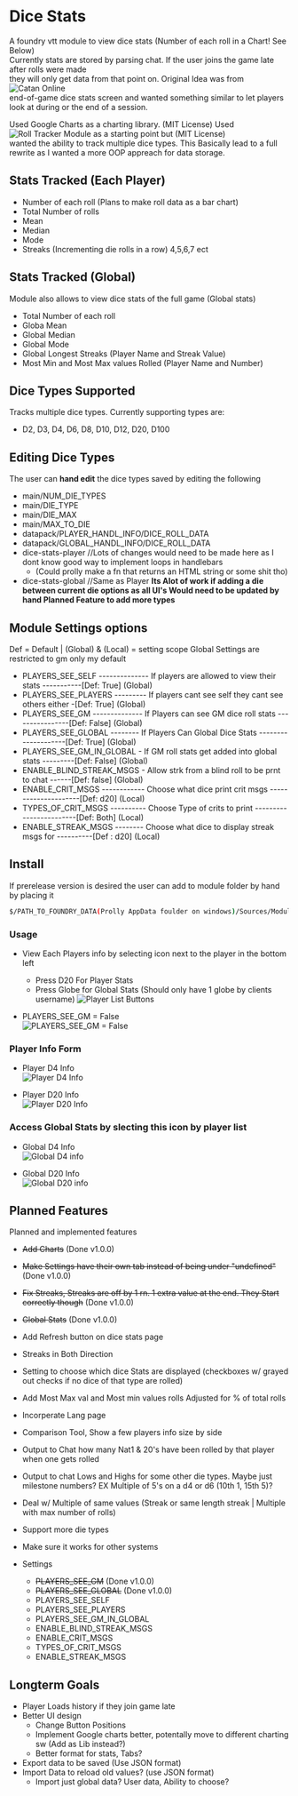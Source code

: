 # Dice Stats
A foundry vtt module to view dice stats (Number of each roll in a Chart! See Below)  
Currently stats are stored by parsing chat. If the user joins the game late after rolls were made  
they will only get data from that point on. Original Idea was from ![Catan Online](https://colonist.io/)  
end-of-game dice stats screen and wanted something similar to let players look at during or the end of a session.   

Used Google Charts as a charting library. (MIT License)
Used ![Roll Tracker Module](https://foundryvtt.com/packages/roll-tracker) as a starting point but (MIT License)  
wanted the ability to track multiple dice types. This Basically lead to a full rewrite as I wanted a more OOP appreach for data storage.
  
## Stats Tracked (Each Player)  
- Number of each roll (Plans to make roll data as a bar chart)  
- Total Number of rolls
- Mean  
- Median  
- Mode  
- Streaks (Incrementing die rolls in a row) 4,5,6,7 ect  
  
## Stats Tracked (Global)  
Module also allows to view dice stats of the full game (Global stats) 
- Total Number of each roll
- Globa Mean
- Global Median
- Global Mode
- Global Longest Streaks (Player Name and Streak Value)
- Most Min and Most Max values Rolled (Player Name and Number)

## Dice Types Supported  
Tracks multiple dice types. Currently supporting types are:  
- D2, D3, D4, D6, D8, D10, D12, D20, D100

## Editing Dice Types
The user can <b>hand edit</b> the dice types saved by editing the following
 * main/NUM_DIE_TYPES 
 * main/DIE_TYPE
 * main/DIE_MAX
 * main/MAX_TO_DIE
 * datapack/PLAYER_HANDL_INFO/DICE_ROLL_DATA
 * datapack/GLOBAL_HANDL_INFO/DICE_ROLL_DATA
 * dice-stats-player //Lots of changes would need to be made here as I dont know good way to implement loops in handlebars 
    * (Could prolly make a fn that returns an HTML string or some shit tho)
 * dice-stats-global //Same as Player
<b> Its Alot of work if adding a die between current die options as all UI's Would need to be updated by hand </b>
<b> Planned Feature to add more types </b>
  
## Module Settings options  
Def = Default | (Global) & (Local) = setting scope 
Global Settings are restricted to gm only my default
- PLAYERS_SEE_SELF -------------- If players are allowed to view their stats -----------[Def: True]     (Global)
- PLAYERS_SEE_PLAYERS --------- If players cant see self they cant see others either -[Def: True]     (Global)
- PLAYERS_SEE_GM -------------- If Players can see GM dice roll stats ----------------[Def: False]    (Global)
- PLAYERS_SEE_GLOBAL --------  If Players Can  Global Dice Stats --------------------[Def: True]     (Global)
- PLAYERS_SEE_GM_IN_GLOBAL - If GM roll stats get added into global stats ---------[Def: False]    (Global)
- ENABLE_BLIND_STREAK_MSGS - Allow strk from a blind roll to be prnt to chat ------[Def: false]    (Global)    
- ENABLE_CRIT_MSGS ------------  Choose what dice print crit msgs ---------------------[Def: d20]      (Local)
- TYPES_OF_CRIT_MSGS ---------- Choose Type of crits to print ------------------------[Def: Both]     (Local)
- ENABLE_STREAK_MSGS -------- Choose what dice to display streak msgs for ----------[Def : d20]     (Local)  

## Install  
If prerelease version is desired the user can add to module folder by hand by placing it   
```bash
$/PATH_TO_FOUNDRY_DATA(Prolly AppData foulder on windows)/Sources/Modules
```  
### Usage  
- View Each Players info by selecting icon next to the player in the bottom left
  - Press D20 For Player Stats
  - Press Globe for Global Stats (Should only have 1 globe by clients username)
![Player List Buttons](https://i.imgur.com/QhwLQOX.png)

- PLAYERS_SEE_GM = False  
![PLAYERS_SEE_GM = False](https://i.imgur.com/sGELoCJ.png)  
  
### Player Info Form
- Player D4 Info  
![Player D4 Info](https://i.imgur.com/MAnKo9g.png)   

- Player D20 Info  
![Player D20 Info](https://i.imgur.com/3R4r9XF.png)
  
### Access Global Stats by slecting this icon by player list 
- Global D4 Info  
![Global D4 info](https://i.imgur.com/upUhLaT.png)

- Global D20 Info  
![Global D20 info](https://i.imgur.com/R7LmFus.png) 
  
## Planned Features
Planned and implemented features
- ~~Add Charts~~ (Done v1.0.0)
- ~~Make Settings have their own tab instead of being under "undefined"~~ (Done v1.0.0)
- ~~Fix Streaks, Streaks are off by 1 rn. 1 extra value at the end. They Start correctly though~~ (Done v1.0.0)
- ~~Global Stats~~ (Done v1.0.0)
- Add Refresh button on dice stats page
- Streaks in Both Direction  
- Setting to choose which dice Stats are displayed (checkboxes w/ grayed out checks if no dice of that type are rolled)
- Add Most Max val and Most min values rolls Adjusted for % of total rolls
- Incorperate Lang page
- Comparison Tool, Show a few players info size by side
- Output to Chat how many Nat1 & 20's have been rolled by that player when one gets rolled  
- Output to chat Lows and Highs for some other die types. Maybe just milestone numbers? EX Multiple of 5's on a d4 or d6 (10th 1, 15th 5)?  
- Deal w/ Multiple of same values (Streak or same length streak | Multiple with max number of rolls)
- Support more die types
- Make sure it works for other systems

- Settings
    - ~~PLAYERS_SEE_GM~~            (Done v1.0.0)   
    - ~~PLAYERS_SEE_GLOBAL~~        (Done v1.0.0) 
    - PLAYERS_SEE_SELF          
    - PLAYERS_SEE_PLAYERS           
    - PLAYERS_SEE_GM_IN_GLOBAL  
    - ENABLE_BLIND_STREAK_MSGS    
    - ENABLE_CRIT_MSGS         
    - TYPES_OF_CRIT_MSGS       
    - ENABLE_STREAK_MSGS     

## Longterm Goals
- Player Loads history if they join game late
- Better UI design
    - Change Button Positions
    - Implement Google charts better, potentally move to different charting sw (Add as Lib instead?) 
    - Better format for stats, Tabs? 
- Export data to be saved (Use JSON format)  
- Import Data to reload old values? (use JSON format)
    - Import just global data? User data, Ability to choose?





